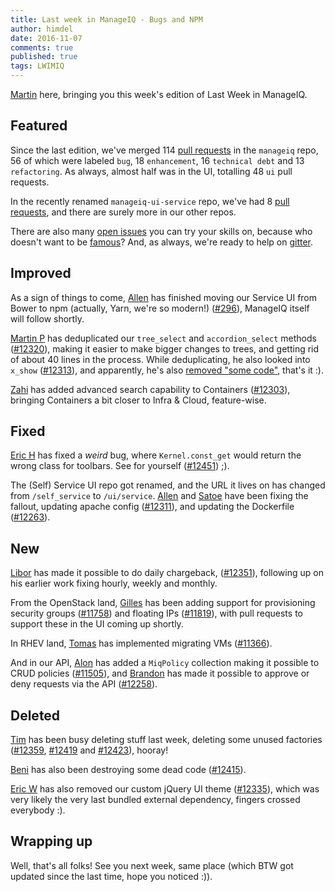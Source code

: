 ```yaml
---
title: Last week in ManageIQ - Bugs and NPM
author: himdel
date: 2016-11-07
comments: true
published: true
tags: LWIMIQ
---
```


[Martin](https://github.com/himdel) here, bringing you this week's edition of Last Week in ManageIQ.


## Featured

Since the last edition, we've merged 114 [pull requests](https://github.com/ManageIQ/manageiq/pulls?utf8=%E2%9C%93&q=is%3Apr%20is%3Amerged%20base%3Amaster%20merged%3A%222016-10-29%20..%202016-11-06%22%20sort%3Acreated-desc%20) in the `manageiq` repo, 56 of which were labeled `bug`, 18 `enhancement`, 16 `technical debt` and 13 `refactoring`. As always, almost half was in the UI, totalling 48 `ui` pull requests.

In the recently renamed `manageiq-ui-service` repo, we've had 8 [pull requests](https://github.com/ManageIQ/manageiq-ui-service/pulls?utf8=%E2%9C%93&q=is%3Apr%20is%3Amerged%20base%3Amaster%20merged%3A%222016-10-29%20..%202016-11-06%22%20sort%3Acreated-desc%20), and there are surely more in our other repos.

There are also many [open issues] you can try your skills on, because who doesn't want to be [famous](https://github.com/ManageIQ/manageiq/graphs/contributors)? And, as always, we're ready to help on [gitter].


## Improved

As a sign of things to come, [Allen](https://github.com/AllenBW) has finished moving our Service UI from Bower to npm (actually, Yarn, we're so modern!) ([#296](https://github.com/ManageIQ/manageiq-ui-service/pull/296)), ManageIQ itself will follow shortly.

[Martin P](https://github.com/martinpovolny) has deduplicated our `tree_select` and `accordion_select` methods ([#12320](https://github.com/ManageIQ/manageiq/pull/12320)), making it easier to make bigger changes to trees, and getting rid of about 40 lines in the process. While deduplicating, he also looked into `x_show` ([#12313](https://github.com/ManageIQ/manageiq/pull/12313)), and apparently, he's also [removed "some code"](https://github.com/ManageIQ/manageiq/pull/12314), that's it :).

[Zahi](https://github.com/zakiva) has added advanced search capability to Containers ([#12303](https://github.com/ManageIQ/manageiq/pull/12303)), bringing Containers a bit closer to Infra & Cloud, feature-wise.


## Fixed

[Eric H](https://github.com/hayesr) has fixed a *weird* bug, where `Kernel.const_get` would return the wrong class for toolbars. See for yourself ([#12451](https://github.com/ManageIQ/manageiq/pull/12451)) ;).

The (Self) Service UI repo got renamed, and the URL it lives on has changed from `/self_service` to `/ui/service`. [Allen](https://github.com/AllenBW) and [Satoe](https://github.com/simaishi) have been fixing the fallout, updating apache config ([#12311](https://github.com/ManageIQ/manageiq/pull/12311)), and updating the Dockerfile ([#12263](https://github.com/ManageIQ/manageiq/pull/12263)).


## New

[Libor](https://github.com/lpichler) has made it possible to do daily chargeback, ([#12351](https://github.com/ManageIQ/manageiq/pull/12351)), following up on his earlier work fixing hourly, weekly and monthly.

From the OpenStack land, [Gilles](https://github.com/gildub) has been adding support for provisioning security groups ([#11758](https://github.com/ManageIQ/manageiq/pull/11758)) and floating IPs ([#11819](https://github.com/ManageIQ/manageiq/pull/11819)), with pull requests to support these in the UI coming up shortly.

In RHEV land, [Tomas](https://github.com/jelkosz) has implemented migrating VMs ([#11366](https://github.com/ManageIQ/manageiq/pull/11366)).

And in our API, [Alon](https://github.com/alongoldboim) has added a `MiqPolicy` collection making it possible to CRUD policies ([#11505](https://github.com/ManageIQ/manageiq/pull/11505)), and [Brandon](https://github.com/bdunne) has made it possible to approve or deny requests via the API ([#12258](https://github.com/ManageIQ/manageiq/pull/12258)).


## Deleted

[Tim](https://github.com/imtayadeway) has been busy deleting stuff last week, deleting some unused factories ([#12359](https://github.com/ManageIQ/manageiq/pull/12359), [#12419](https://github.com/ManageIQ/manageiq/pull/12419) and [#12423](https://github.com/ManageIQ/manageiq/pull/12423)), hooray!

[Beni](https://github.com/cben) has also been destroying some dead code ([#12415](https://github.com/ManageIQ/manageiq/pull/12415)).

[Eric W](https://github.com/epwinchell) has also removed our custom jQuery UI theme ([#12335](https://github.com/ManageIQ/manageiq/pull/12335)), which was very likely the very last bundled external dependency, fingers crossed everybody :).


## Wrapping up

Well, that's all folks! See you next week, same place (which BTW got updated since the last time, hope you noticed :)).


[open issues]: https://github.com/ManageIQ/manageiq/issues
[contributors]: https://github.com/ManageIQ/manageiq/graphs/contributors
[MiQ PRs]: https://github.com/ManageIQ/manageiq/pulls?utf8=%E2%9C%93&q=is%3Apr%20is%3Amerged%20base%3Amaster%20merged%3A%222016-10-29%20..%202016-11-06%22%20sort%3Acreated-desc%20
[SUI PRs]: https://github.com/ManageIQ/manageiq-ui-service/pulls?utf8=%E2%9C%93&q=is%3Apr%20is%3Amerged%20base%3Amaster%20merged%3A%222016-10-29%20..%202016-11-06%22%20sort%3Acreated-desc%20
[commits]: https://github.com/manageiq/manageiq/compare/master@%7B2016-10-29%7D...@%7B2016-11-06%7D
[gitter]: https://gitter.im/ManageIQ/manageiq
